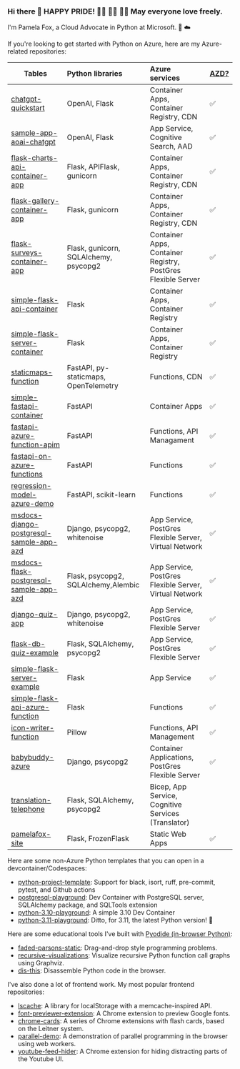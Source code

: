 ### Hi there 👋 HAPPY PRIDE! 🏳️‍🌈 🏳️‍🌈 🏳️‍🌈 May everyone love freely.

I'm Pamela Fox, a Cloud Advocate in Python at Microsoft. 🐍 ☁️

If you're looking to get started with Python on Azure, here are my Azure-related repositories:

| Tables        | Python libraries | Azure services  | [AZD?](https://learn.microsoft.com/en-us/azure/developer/azure-developer-cli/overview)
| ------------- |:-------------| :-----| :- |
| [chatgpt-quickstart](https://github.com/Azure-Samples/chatgpt-quickstart) | OpenAI, Flask | Container Apps, Container Registry, CDN | ✅
| [sample-app-aoai-chatgpt](https://github.com/microsoft/sample-app-aoai-chatGPT/blob/main/README_azd.md) | OpenAI, Flask | App Service, Cognitive Search, AAD | ✅
| [flask-charts-api-container-app](https://github.com/pamelafox/flask-charts-api-container-app) | Flask, APIFlask, gunicorn | Container Apps,  Container Registry, CDN  | ✅
| [flask-gallery-container-app](https://github.com/pamelafox/flask-gallery-container-app) | Flask, gunicorn | Container Apps,  Container Registry, CDN  | ✅
| [flask-surveys-container-app](https://github.com/pamelafox/flask-surveys-container-app) | Flask, gunicorn, SQLAlchemy, psycopg2  | Container Apps, Container Registry, PostGres Flexible Server | ✅
| [simple-flask-api-container](https://github.com/pamelafox/simple-flask-api-container) | Flask | Container Apps, Container Registry | ✅
| [simple-flask-server-container](https://github.com/pamelafox/simple-flask-server-container) | Flask | Container Apps, Container Registry | ✅
| [staticmaps-function](https://github.com/pamelafox/staticmaps-function) | FastAPI, py-staticmaps, OpenTelemetry | Functions, CDN  | ✅
| [simple-fastapi-container](https://github.com/pamelafox/simple-fastapi-container) | FastAPI | Container Apps |  ✅
| [fastapi-azure-function-apim](https://github.com/pamelafox/fastapi-azure-function-apim) | FastAPI | Functions, API Managament | ✅
| [fastapi-on-azure-functions](https://github.com/pamelafox/fastapi-on-azure-functions) | FastAPI | Functions | ✅
| [regression-model-azure-demo](https://github.com/pamelafox/regression-model-azure-demo)     | FastAPI, scikit-learn | Functions | ✅
| [msdocs-django-postgresql-sample-app-azd](https://github.com/pamelafox/msdocs-django-postgresql-sample-app-azd)     | Django, psycopg2, whitenoise     | App Service, PostGres Flexible Server, Virtual Network | ✅
| [msdocs-flask-postgresql-sample-app-azd](https://github.com/pamelafox/msdocs-flask-postgresql-sample-app-azd)     | Flask, psycopg2, SQLAlchemy,Alembic     |  App Service, PostGres Flexible Server, Virtual Network | ✅
| [django-quiz-app](https://github.com/pamelafox/django-quiz-app) | Django, psycopg2, whitenoise | App Service, PostGres Flexible Server | ✅
| [flask-db-quiz-example](https://github.com/pamelafox/flask-db-quiz-example) | Flask, SQLAlchemy, psycopg2      | App Service, PostGres Flexible Server | ✅
| [simple-flask-server-example](https://github.com/pamelafox/simple-flask-server-example) | Flask | App Service | ✅
| [simple-flask-api-azure-function](https://github.com/pamelafox/simple-flask-api-azure-function) | Flask | Functions | ✅
| [icon-writer-function](https://github.com/pamelafox/icon-writer-function) | Pillow | Functions, API Management | ✅
| [babybuddy-azure](https://github.com/pamelafox/babybuddy-azure) | Django, psycopg2 | Container Applications, PostGres Flexible Server | ✅
| [translation-telephone](https://github.com/pamelafox/translation-telephone) | Flask, SQLAlchemy, psycopg2 | Bicep, App Service,  Cognitive Services (Translator) | 
| [pamelafox-site](https://github.com/pamelafox/pamelafox-site) | Flask, FrozenFlask | Static Web Apps | ✅

Here are some non-Azure Python templates that you can open in a devcontainer/Codespaces:

* [python-project-template](https://github.com/pamelafox/python-project-template): Support for black, isort, ruff, pre-commit, pytest, and Github actions
* [postgresql-playground](https://github.com/pamelafox/postgresql-playground): Dev Container with PostgreSQL server, SQLAlchemy package, and SQLTools extension
* [python-3.10-playground](https://github.com/pamelafox/python-3.10-playground): A simple 3.10 Dev Container
* [python-3.11-playground](https://github.com/pamelafox/python-3.11-playground): Ditto, for 3.11, the latest Python version! 🎉

Here are some educational tools I've built with [Pyodide (in-browser Python)](https://pyodide.org/):

* [faded-parsons-static](https://github.com/pamelafox/faded-parsons-static): Drag-and-drop style programming problems.
* [recursive-visualizations](https://github.com/pamelafox/recursive-visualizations): Visualize recursive Python function call graphs using Graphviz.
* [dis-this](https://github.com/pamelafox/dis-this): Disassemble Python code in the browser.

I've also done a lot of frontend work. My most popular frontend repositories:

* [lscache](https://github.com/pamelafox/lscache): A library for localStorage with a memcache-inspired API.
* [font-previewer-extension](https://github.com/pamelafox/font-previewer-extension): A Chrome extension to preview Google fonts.
* [chrome-cards](https://github.com/pamelafox/chrome-cards): A series of Chrome extensions with flash cards, based on the Leitner system.
* [parallel-demo](https://github.com/pamelafox/parallel-demo): A demonstration of parallel programming in the browser using web workers.
* [youtube-feed-hider](https://github.com/pamelafox/youtube-feed-hider): A Chrome extension for hiding distracting parts of the Youtube UI.

